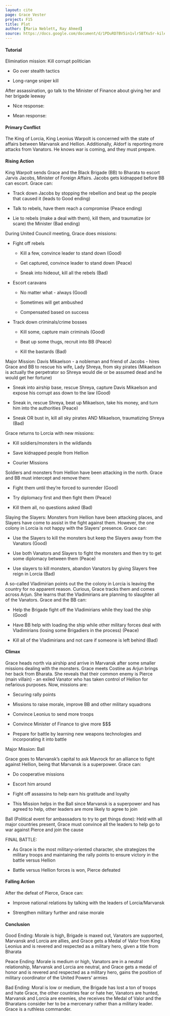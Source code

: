 ```yaml
---
layout: cite
page: Grace Vester
project: F15
title: Plot
author: [Maria Neblett, Ray Ahmed]
source: https://docs.google.com/document/d/1PDuRD7BV5in1vlr5BTXu5r-kileI96BJ8yjqYZmRDD0/edit?usp=sharing
---
```

#### Tutorial

Elimination mission: Kill corrupt politician

- Go over stealth tactics

- Long-range sniper kill

After assassination, go talk to the Minister of Finance about giving her and her brigade leeway

- Nice response:

- Mean response:

#### Primary Conflict

The King of Lorcia, King Leonius Warpolt is concerned with the state of affairs between Marvansk and Hellion. Additionally, Aldorf is reporting more attacks from Vanators. He knows war is coming, and they must prepare.

#### Rising Action

King Warpolt sends Grace and the Black Brigade (BB) to Bharata to escort Jarvis Jacobs, Minister of Foreign Affairs. Jacobs gets kidnapped before BB can escort. Grace can:

- Track down Jacobs by stopping the rebellion and beat up the people that caused it (leads to Good ending)

- Talk to rebels, have them reach a compromise (Peace ending)

- Lie to rebels (make a deal with them), kill them, and traumatize (or scare) the Minister (Bad ending)

During United Council meeting, Grace does missions:

- Fight off rebels

    - Kill a few, convince leader to stand down (Good)

    - Get captured, convince leader to stand down (Peace)

    - Sneak into hideout, kill all the rebels (Bad)

- Escort caravans

    - No matter what - always (Good)

    - Sometimes will get ambushed

    - Compensated based on success

- Track down criminals/crime bosses

    - Kill some, capture main criminals (Good)

    - Beat up some thugs, recruit into BB (Peace)

    - Kill the bastards (Bad)

Major Mission: Davis Mikaelson - a nobleman and friend of Jacobs - hires Grace and BB to rescue his wife, Lady Shreya, from sky pirates (Mikaelson is actually the perpetrator so Shreya would die or be assumed dead and he would get her fortune)

- Sneak into airship base, rescue Shreya, capture Davis Mikaelson and expose his corrupt ass down to the law (Good)

- Sneak in, rescue Shreya, beat up Mikaelson, take his money, and turn him into the authorities (Peace)

- Sneak OR bust in, kill all sky pirates AND Mikaelson, traumatizing Shreya (Bad)

Grace returns to Lorcia with new missions:

- Kill soldiers/monsters in the wildlands

- Save kidnapped people from Hellion

- Courier Missions

Soldiers and monsters from Hellion have been attacking in the north. Grace and BB must intercept and remove them:

- Fight them until they’re forced to surrender (Good)

- Try diplomacy first and then fight them (Peace)

- Kill them all, no questions asked (Bad)

Slaying the Slayers: Monsters from Hellion have been attacking places, and Slayers have come to assist in the fight against them. However, the one colony in Lorcia is not happy with the Slayers’ presence. Grace can:

- Use the Slayers to kill the monsters but keep the Slayers away from the Vanators (Good)

- Use both Vanators and Slayers to fight the monsters  and then try to get some diplomacy between them (Peace)

- Use slayers to kill monsters, abandon Vanators by giving Slayers free reign in Lorcia (Bad)

A so-called Vladimirian points out the the colony in Lorcia is leaving the country for no apparent reason. Curious, Grace tracks them and comes across Arjun. She learns that the Vladimirians are planning to slaughter all of the Vanators. Grace and the BB can:

- Help the Brigade fight off the Vladimirians while they load the ship (Good)

- Have BB help with loading the ship while other military forces deal with Vladimirians (losing some Brigadiers in the process) (Peace)

- Kill all of the Vladimirians and not care if someone is left behind (Bad)

#### Climax

Grace heads north via airship and arrive in Marvansk after some smaller missions dealing with the monsters. Grace meets Costine as Arjun brings her back from Bharata. She reveals that their common enemy is Pierce (main villain) - an exiled Vanator who has taken control of Hellion for nefarious purposes. Now, missions are:

- Securing rally points

- Missions to raise morale, improve BB and other military squadrons

- Convince Leonius to send more troops

- Convince Minister of Finance to give more $$$

- Prepare for battle by learning new weapons technologies and incorporating it into battle

Major Mission: Ball

Grace goes to Marvansk’s capital to ask Mavrock for an alliance to fight against Hellion, being that Marvansk is a superpower. Grace can:

- Do cooperative missions

- Escort him around

- Fight off assassins to help earn his gratitude and loyalty

- This Mission helps in the Ball since Marvansk is a superpower and has agreed to help, other leaders are more likely to agree to join

Ball (Political event for ambassadors to try to get things done): Held with all major countries present, Grace must convince all the leaders to help go to war against Pierce and join the cause

FINAL BATTLE:

- As Grace is the most military-oriented character, she strategizes the military troops and maintaining the rally points to ensure victory in the battle versus Hellion

- Battle versus Hellion forces is won, Pierce defeated

#### Falling Action

After the defeat of Pierce, Grace can:

- Improve national relations by talking with the leaders of Lorcia/Marvansk

- Strengthen military further and raise morale

#### Conclusion

Good Ending: Morale is high, Brigade is maxed out, Vanators are supported, Marvansk and Lorcia are allies, and Grace gets a Medal of Valor from King Leonius and is revered and respected as a military hero, given a title from Bharata

Peace Ending: Morale is medium or high, Vanators are in a neutral relationship, Marvansk and Lorcia are neutral, and Grace gets a medal of honor and is revered and respected as a military hero, gains the position of military coordinator of the United Powers’ armies

Bad Ending: Moral is low or medium, the Brigade has lost a ton of troops and hate Grace, the other countries fear or hate her, Vanators are hunted, Marvansk and Lorcia are enemies, she receives the Medal of Valor and the Bharatans consider her to be a mercenary rather than a military leader. Grace is a ruthless commander.
